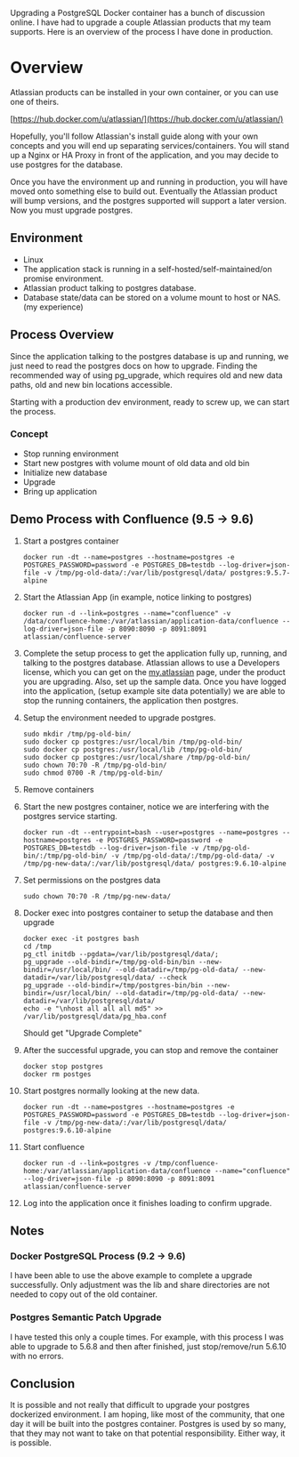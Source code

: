 Upgrading a PostgreSQL Docker container has a bunch of discussion online. I have had to upgrade a couple Atlassian products that my team supports. Here is an overview of the process I have done in production.

# Overview

Atlassian products can be installed in your own container, or you can use one of theirs.

[https://hub.docker.com/u/atlassian/](https://hub.docker.com/u/atlassian/)

Hopefully, you'll follow Atlassian's install guide along with your own concepts and you will end up separating services/containers. You will stand up a Nginx or HA Proxy in front of the application, and you may decide to use postgres for the database.

Once you have the environment up and running in production, you will have moved onto something else to build out. Eventually the Atlassian product will bump versions, and the postgres supported will support a later version. Now you must upgrade postgres.

## Environment

- Linux
- The application stack is running in a self-hosted/self-maintained/on promise environment.
- Atlassian product talking to postgres database.
- Database state/data can be stored on a volume mount to host or NAS. (my experience)

## Process Overview

Since the application talking to the postgres database is up and running, we just need to read the postgres docs on how to upgrade. Finding the recommended way of using pg_upgrade, which requires old and new data paths, old and new bin locations accessible.

Starting with a production dev environment, ready to screw up, we can start the process.

### Concept

- Stop running environment
- Start new postgres with volume mount of old data and old bin
- Initialize new database
- Upgrade
- Bring up application

## Demo Process with Confluence (9.5 -> 9.6)

1. Start a postgres container
    ```
    docker run -dt --name=postgres --hostname=postgres -e POSTGRES_PASSWORD=password -e POSTGRES_DB=testdb --log-driver=json-file -v /tmp/pg-old-data/:/var/lib/postgresql/data/ postgres:9.5.7-alpine
    ```

1. Start the Atlassian App (in example, notice linking to postgres)
    ```
    docker run -d --link=postgres --name="confluence" -v /data/confluence-home:/var/atlassian/application-data/confluence --log-driver=json-file -p 8090:8090 -p 8091:8091 atlassian/confluence-server
    ```

1. Complete the setup process to get the application fully up, running, and talking to the postgres database. Atlassian allows to use a Developers license, which you can get on the [my.atlassian](https://my.atlassian.com/product) page, under the product you are upgrading. Also, set up the sample data. Once you have logged into the application, (setup example site data potentially) we are able to stop the running containers, the application then postgres.

1. Setup the environment needed to upgrade postgres.
    ```
    sudo mkdir /tmp/pg-old-bin/
    sudo docker cp postgres:/usr/local/bin /tmp/pg-old-bin/
    sudo docker cp postgres:/usr/local/lib /tmp/pg-old-bin/
    sudo docker cp postgres:/usr/local/share /tmp/pg-old-bin/
    sudo chown 70:70 -R /tmp/pg-old-bin/
    sudo chmod 0700 -R /tmp/pg-old-bin/
    ```

1. Remove containers

1. Start the new postgres container, notice we are interfering with the postgres service starting.
    ```
    docker run -dt --entrypoint=bash --user=postgres --name=postgres --hostname=postgres -e POSTGRES_PASSWORD=password -e POSTGRES_DB=testdb --log-driver=json-file -v /tmp/pg-old-bin/:/tmp/pg-old-bin/ -v /tmp/pg-old-data/:/tmp/pg-old-data/ -v /tmp/pg-new-data/:/var/lib/postgresql/data/ postgres:9.6.10-alpine
    ```

1. Set permissions on the postgres data
    ```
    sudo chown 70:70 -R /tmp/pg-new-data/
    ```

1. Docker exec into postgres container to setup the database and then upgrade
    ```
    docker exec -it postgres bash
    cd /tmp
    pg_ctl initdb --pgdata=/var/lib/postgresql/data/;
    pg_upgrade --old-bindir=/tmp/pg-old-bin/bin --new-bindir=/usr/local/bin/ --old-datadir=/tmp/pg-old-data/ --new-datadir=/var/lib/postgresql/data/ --check
    pg_upgrade --old-bindir=/tmp/postgres-bin/bin --new-bindir=/usr/local/bin/ --old-datadir=/tmp/pg-old-data/ --new-datadir=/var/lib/postgresql/data/
    echo -e "\nhost all all all md5" >> /var/lib/postgresql/data/pg_hba.conf
    ```

    Should get "Upgrade Complete"

1. After the successful upgrade, you can stop and remove the container
    ```
    docker stop postgres
    docker rm postges
    ```

1. Start postgres normally looking at the new data.
    ```
    docker run -dt --name=postgres --hostname=postgres -e POSTGRES_PASSWORD=password -e POSTGRES_DB=testdb --log-driver=json-file -v /tmp/pg-new-data/:/var/lib/postgresql/data/ postgres:9.6.10-alpine
    ```

1. Start confluence
    ```
    docker run -d --link=postgres -v /tmp/confluence-home:/var/atlassian/application-data/confluence --name="confluence" --log-driver=json-file -p 8090:8090 -p 8091:8091 atlassian/confluence-server
    ```

1. Log into the application once it finishes loading to confirm upgrade.

## Notes

### Docker PostgreSQL Process (9.2 -> 9.6)

I have been able to use the above example to complete a upgrade successfully. Only adjustment was the lib and share directories are not needed to copy out of the old container.

### Postgres Semantic Patch Upgrade

I have tested this only a couple times. For example, with this process I was able to upgrade to 5.6.8 and then after finished, just stop/remove/run 5.6.10 with no errors.

## Conclusion

It is possible and not really that difficult to upgrade your postgres dockerized environment. I am hoping, like most of the community, that one day it will be built into the postgres container. Postgres is used by so many, that they may not want to take on that potential responsibility. Either way, it is possible.
